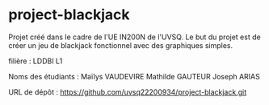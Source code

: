 # project-blackjack

Projet créé dans le cadre de l'UE IN200N de l'UVSQ. Le but du projet est de créer un jeu de blackjack fonctionnel avec des graphiques simples.

filière : LDDBI L1

Noms des étudiants : 
Maïlys VAUDEVIRE 
Mathilde GAUTEUR 
Joseph ARIAS

URL de dépôt : 
https://github.com/uvsq22200934/project-blackjack.git
